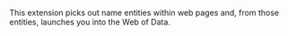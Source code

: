 This extension picks out name entities within web pages and, from those entities, launches you into the Web of Data.